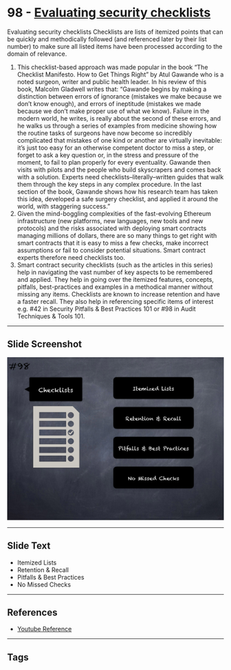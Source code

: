 
# 98 - [Evaluating security checklists](./Evaluating%20security%20checklists.md)

Evaluating security checklists Checklists are lists of itemized points that can be quickly and methodically followed (and referenced later by their list number) to make sure all listed items have been processed according to the domain of relevance.
1. This checklist-based approach was made popular in the book “The Checklist Manifesto. How to Get Things Right” by Atul Gawande who is a noted surgeon, writer and public health leader. In his review of this book, Malcolm Gladwell writes that: “Gawande begins by making a distinction between errors of ignorance (mistakes we make because we don’t know enough), and errors of ineptitude (mistakes we made because we don’t make proper use of what we know). Failure in the modern world, he writes, is really about the second of these errors, and he walks us through a series of examples from medicine showing how the routine tasks of surgeons have now become so incredibly complicated that mistakes of one kind or another are virtually inevitable: it’s just too easy for an otherwise competent doctor to miss a step, or forget to ask a key question or, in the stress and pressure of the moment, to fail to plan properly for every eventuality. Gawande then visits with pilots and the people who build skyscrapers and comes back with a solution. Experts need checklists–literally–written guides that walk them through the key steps in any complex procedure. In the last section of the book, Gawande shows how his research team has taken this idea, developed a safe surgery checklist, and applied it around the world, with staggering success.”
2. Given the mind-boggling complexities of the fast-evolving Ethereum infrastructure (new platforms, new languages, new tools and new protocols) and the risks associated with deploying smart contracts managing millions of dollars, there are so many things to get right with smart contracts that it is easy to miss a few checks, make incorrect assumptions or fail to consider potential situations. Smart contract experts therefore need checklists too.
3. Smart contract security checklists (such as the articles in this series) help in navigating the vast number of key aspects to be remembered and applied. They help in going over the itemized features, concepts, pitfalls, best-practices and examples in a methodical manner without missing any items. Checklists are known to increase retention and have a faster recall. They also help in referencing specific items of interest e.g. #42 in Security Pitfalls & Best Practices 101 or #98 in Audit Techniques & Tools 101.
___
## Slide Screenshot
![098.png](../../images/6.%20Audit%20Techniques%20and%20Tools%20101/098.png)
___
## Slide Text
- Itemized Lists
- Retention & Recall
- Pitfalls & Best Practices
- No Missed Checks
___
## References
- [Youtube Reference](https://youtu.be/dgITqd3mkDk?t=1673)
___
## Tags
